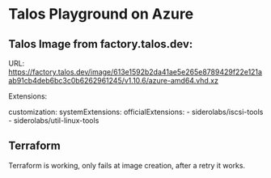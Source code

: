 # Talos Playground on Azure

## Talos Image from factory.talos.dev:
URL: https://factory.talos.dev/image/613e1592b2da41ae5e265e8789429f22e121aab91cb4deb6bc3c0b6262961245/v1.10.6/azure-amd64.vhd.xz

Extensions:

customization:
    systemExtensions:
        officialExtensions:
            - siderolabs/iscsi-tools
            - siderolabs/util-linux-tools


## Terraform

Terraform is working, only fails at image creation, after a retry it works. 
